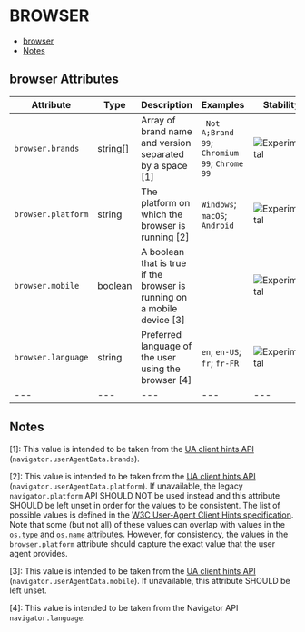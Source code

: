 
<!--- Hugo front matter used to generate the website version of this page:
--->

# BROWSER

- [browser](#browser)
- [Notes](#notes)

## browser Attributes

| Attribute  | Type | Description  | Examples  | Stability |
|---|---|---|---|---|
| `browser.brands` | string[] | Array of brand name and version separated by a space [1] |` Not A;Brand 99`; `Chromium 99`; `Chrome 99` | ![Experimental](https://img.shields.io/badge/-experimental-blue) |
| `browser.platform` | string | The platform on which the browser is running [2] |`Windows`; `macOS`; `Android` | ![Experimental](https://img.shields.io/badge/-experimental-blue) |
| `browser.mobile` | boolean | A boolean that is true if the browser is running on a mobile device [3] | | ![Experimental](https://img.shields.io/badge/-experimental-blue) |
| `browser.language` | string | Preferred language of the user using the browser [4] |`en`; `en-US`; `fr`; `fr-FR` | ![Experimental](https://img.shields.io/badge/-experimental-blue) |
|---|---|---|---|---|

## Notes

[1]: This value is intended to be taken from the [UA client hints API](https://wicg.github.io/ua-client-hints/#interface) (`navigator.userAgentData.brands`).

[2]: This value is intended to be taken from the [UA client hints API](https://wicg.github.io/ua-client-hints/#interface) (`navigator.userAgentData.platform`). If unavailable, the legacy `navigator.platform` API SHOULD NOT be used instead and this attribute SHOULD be left unset in order for the values to be consistent.
The list of possible values is defined in the [W3C User-Agent Client Hints specification](https://wicg.github.io/ua-client-hints/#sec-ch-ua-platform). Note that some (but not all) of these values can overlap with values in the [`os.type` and `os.name` attributes](./os.md). However, for consistency, the values in the `browser.platform` attribute should capture the exact value that the user agent provides.

[3]: This value is intended to be taken from the [UA client hints API](https://wicg.github.io/ua-client-hints/#interface) (`navigator.userAgentData.mobile`). If unavailable, this attribute SHOULD be left unset.

[4]: This value is intended to be taken from the Navigator API `navigator.language`.

